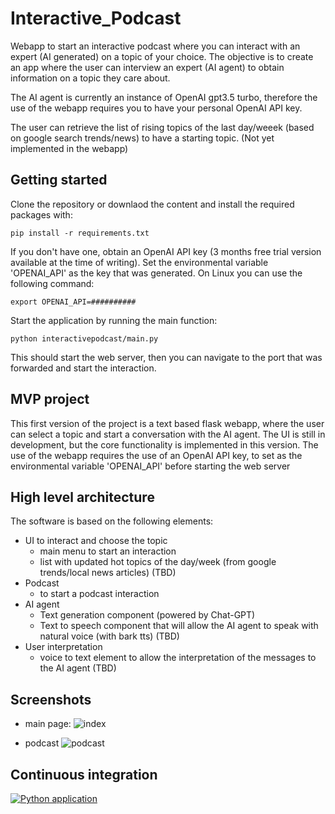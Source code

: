 # Interactive_Podcast
Webapp to start an interactive podcast where you can interact with an expert (AI generated) on a topic of your choice.
The objective is to create an app where the user can interview an expert (AI agent) to obtain information on a topic they care about.

The AI agent is currently an instance of OpenAI gpt3.5 turbo, therefore the use of the webapp requires you to have your personal OpenAI API key. 

The user can retrieve the list of rising topics of the last day/weeek (based on google search trends/news) to have a starting topic. (Not yet implemented in the webapp)

## Getting started
Clone the repository or downlaod the content and install the required packages with: 

`pip install -r requirements.txt`

If you don't have one, obtain an OpenAI API key (3 months free trial version available at the time of writing).
Set the environmental variable 'OPENAI_API' as the key that was generated. On Linux you can use the following command:

`export OPENAI_API=##########`

Start the application by running the main function: 

`python interactivepodcast/main.py`

This should start the web server, then you can navigate to the port that was forwarded and start the interaction.

## MVP project

This first version of the project is a text based flask webapp, where the user can select a topic and start a conversation with the AI agent.
The UI is still in development, but the core functionality is implemented in this version.
The use of the webapp requires the use of an OpenAI API key, to set as the environmental variable 'OPENAI_API' before starting the web server 

## High level architecture 

The software is based on the following elements:

- UI to interact and choose the topic
  - main menu to start an interaction
  - list with updated hot topics of the day/week (from google trends/local news articles) (TBD)
- Podcast
  - to start a podcast interaction
- AI agent 
  - Text generation component (powered by Chat-GPT)
  - Text to speech component that will allow the AI agent to speak with natural voice (with bark tts) (TBD)
- User interpretation 
  - voice to text element to allow the interpretation of the messages to the AI agent (TBD)

## Screenshots

- main page:
 ![index](https://github.com/lorenzomad/Interactive_Podcast/assets/106270843/14f0cf37-a47e-4034-95c2-ec699b1788cc)


 - podcast
 ![podcast](https://github.com/lorenzomad/Interactive_Podcast/assets/106270843/ca38795c-c400-4d85-9080-9d49bb881d33)



## Continuous integration

[![Python application](https://github.com/lorenzomad/Interactive_Podcast/actions/workflows/python-app.yml/badge.svg)](https://github.com/lorenzomad/Interactive_Podcast/actions/workflows/python-app.yml)
